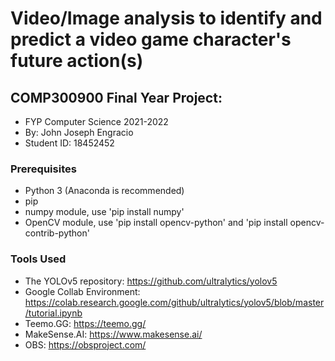 # Video/Image analysis to identify and predict a video game character's future action(s)
## COMP300900 Final Year Project:
- FYP Computer Science 2021-2022
- By: John Joseph Engracio
- Student ID: 18452452

### Prerequisites
- Python 3 (Anaconda is recommended)
- pip
- numpy module, use 'pip install numpy'
- OpenCV module, use 'pip install opencv-python' and 'pip install opencv-contrib-python'

### Tools Used
- The YOLOv5 repository: https://github.com/ultralytics/yolov5 
- Google Collab Environment: https://colab.research.google.com/github/ultralytics/yolov5/blob/master/tutorial.ipynb
- Teemo.GG: https://teemo.gg/
- MakeSense.AI: https://www.makesense.ai/
- OBS: https://obsproject.com/